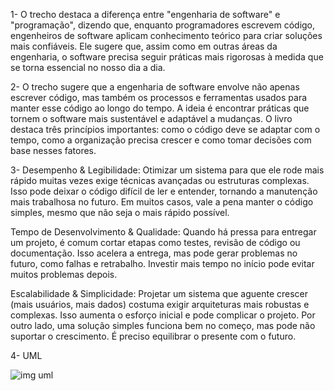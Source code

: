 1- O trecho destaca a diferença entre "engenharia de software" e "programação", dizendo que, enquanto programadores escrevem código, engenheiros de software aplicam conhecimento teórico para criar soluções mais confiáveis. Ele sugere que, assim como em outras áreas da engenharia, o software precisa seguir práticas mais rigorosas à medida que se torna essencial no nosso dia a dia.

2- O trecho sugere que a engenharia de software envolve não apenas escrever código, mas também os processos e ferramentas usados para manter esse código ao longo do tempo. A ideia é encontrar práticas que tornem o software mais sustentável e adaptável a mudanças. O livro destaca três princípios importantes: como o código deve se adaptar com o tempo, como a organização precisa crescer e como tomar decisões com base nesses fatores.

3- Desempenho & Legibilidade: Otimizar um sistema para que ele rode mais rápido muitas vezes exige técnicas avançadas ou estruturas complexas. Isso pode deixar o código difícil de ler e entender, tornando a manutenção mais trabalhosa no futuro. Em muitos casos, vale a pena manter o código simples, mesmo que não seja o mais rápido possível.

Tempo de Desenvolvimento & Qualidade: Quando há pressa para entregar um projeto, é comum cortar etapas como testes, revisão de código ou documentação. Isso acelera a entrega, mas pode gerar problemas no futuro, como falhas e retrabalho. Investir mais tempo no início pode evitar muitos problemas depois.

Escalabilidade & Simplicidade: Projetar um sistema que aguente crescer (mais usuários, mais dados) costuma exigir arquiteturas mais robustas e complexas. Isso aumenta o esforço inicial e pode complicar o projeto. Por outro lado, uma solução simples funciona bem no começo, mas pode não suportar o crescimento. É preciso equilibrar o presente com o futuro.

4- UML

![img uml]()
